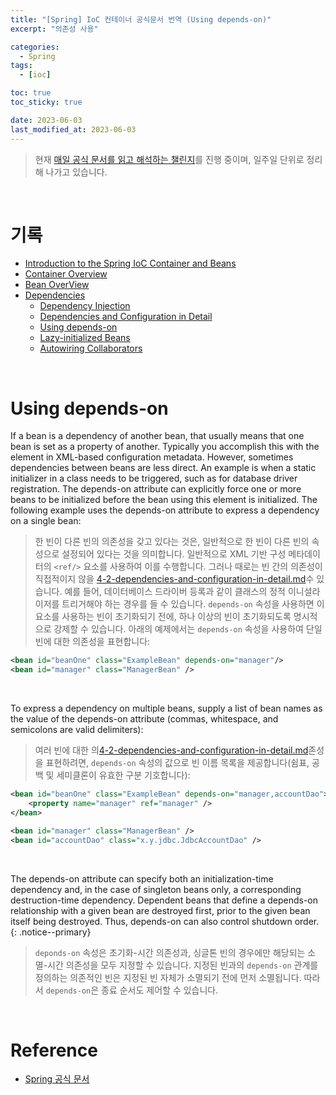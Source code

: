 ```yaml
---
title: "[Spring] IoC 컨테이너 공식문서 번역 (Using depends-on)"
excerpt: "의존성 사용"

categories:
  - Spring
tags:
  - [ioc]

toc: true
toc_sticky: true

date: 2023-06-03
last_modified_at: 2023-06-03
---
```


> 현재 [매일 공식 문서를 읽고 해석하는 챌린지](https://github.com/yeonise/daily-code-snippets)를 진행 중이며, 일주일 단위로 정리해 나가고 있습니다.

<br>

# 기록

- [Introduction to the Spring IoC Container and Beans](https://sully-tech.dev/spring/ioc-introduction/)
- [Container Overview](https://sully-tech.dev/spring/ioc-basics/)
- [Bean OverView](https://sully-tech.dev/spring/ioc-definition/)
- [Dependencies](https://sully-tech.dev/spring/ioc-dependencies/)
    - [Dependency Injection](https://sully-tech.dev/spring/ioc-factory-collaborators/)
    - [Dependencies and Configuration in Detail](https://sully-tech.dev/spring/ioc-factory-properties-detailed/)
    - [Using depends-on](https://sully-tech.dev/spring/ioc-factory-dependson/)
    - [Lazy-initialized Beans](https://sully-tech.dev/spring/ioc-factory-lazy-init/)
    - [Autowiring Collaborators](https://sully-tech.dev/spring/ioc-factory-autowire/)

<br>

# Using depends-on

If a bean is a dependency of another bean, that usually means that one bean is set as a property of another. Typically
you accomplish this with the <ref/> element in XML-based configuration metadata. However, sometimes dependencies between
beans are less direct. An example is when a static initializer in a class needs to be triggered, such as for database
driver registration. The depends-on attribute can explicitly force one or more beans to be initialized before the bean
using this element is initialized. The following example uses the depends-on attribute to express a dependency on a
single bean:

> 한 빈이 다른 빈의 의존성을 갖고 있다는 것은, 일반적으로 한 빈이 다른 빈의 속성으로 설정되어 있다는 것을 의미합니다. 일반적으로 XML 기반 구성 메타데이터의 `<ref/>` 요소를 사용하여 이를 수행합니다.
> 그러나 때로는 빈 간의 의존성이 직접적이지
> 않을 [4-2-dependencies-and-configuration-in-detail.md](4-2-dependencies-and-configuration-in-detail.md)수 있습니다. 예를 들어,
> 데이터베이스 드라이버 등록과 같이 클래스의 정적 이니셜라이저를 트리거해야 하는 경우를 들 수 있습니다. `depends-on` 속성을
> 사용하면 이 요소를 사용하는 빈이 초기화되기 전에, 하나 이상의 빈이 초기화되도록 명시적으로 강제할 수 있습니다. 아래의 예제에서는 `depends-on` 속성을 사용하여 단일 빈에 대한 의존성을 표현합니다:

```xml
<bean id="beanOne" class="ExampleBean" depends-on="manager"/>
<bean id="manager" class="ManagerBean" />
```

<br>

To express a dependency on multiple beans, supply a list of bean names as the value of the depends-on attribute (commas,
whitespace, and semicolons are valid delimiters):

> 여러 빈에 대한 의[4-2-dependencies-and-configuration-in-detail.md](4-2-dependencies-and-configuration-in-detail.md)존성을
> 표현하려면, `depends-on` 속성의 값으로 빈 이름 목록을 제공합니다(쉼표, 공백 및 세미클론이 유효한 구분 기호합니다):

```xml
<bean id="beanOne" class="ExampleBean" depends-on="manager,accountDao">
	<property name="manager" ref="manager" />
</bean>

<bean id="manager" class="ManagerBean" />
<bean id="accountDao" class="x.y.jdbc.JdbcAccountDao" />
```

<br>

The depends-on attribute can specify both an initialization-time dependency and, in the case of singleton beans only, a
corresponding destruction-time dependency. Dependent beans that define a depends-on relationship with a given bean are
destroyed first, prior to the given bean itself being destroyed. Thus, depends-on can also control shutdown order.
{: .notice--primary}

> `deponds-on` 속성은 초기화-시간 의존성과, 싱글톤 빈의 경우에만 해당되는 소멸-시간 의존성을 모두 지정할 수 있습니다. 지정된 빈과의 `depends-on` 관계를 정의하는 의존적인 빈은 지정된 빈
> 자체가 소멸되기 전에 먼저 소멸됩니다. 따라서 `depends-on`은 종료 순서도 제어할 수 있습니다. 

<br>

# Reference

- [Spring 공식 문서](https://docs.spring.io/spring-framework/docs/current/reference/html/core.html#spring-core)